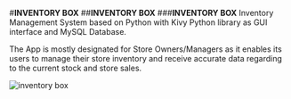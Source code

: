 #**INVENTORY BOX**
##**INVENTORY BOX**
###**INVENTORY BOX**
Inventory Management System based on Python with Kivy Python library as GUI interface and MySQL Database.

The App is mostly designated for Store Owners/Managers as it enables its users to manage their store inventory and receive accurate data regarding to the current stock and store sales.  

![inventory box](https://user-images.githubusercontent.com/60816491/181455724-c9fc8a78-c229-4dc6-8694-73f8fef05809.png)
